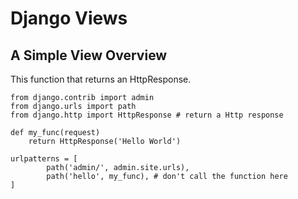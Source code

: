 # Django Views


## A Simple View Overview
This function that returns an HttpResponse.

```
from django.contrib import admin
from django.urls import path
from django.http import HttpResponse # return a Http response

def my_func(request)
    return HttpResponse('Hello World')

urlpatterns = [
        path('admin/', admin.site.urls),
        path('hello', my_func), # don't call the function here
]
```